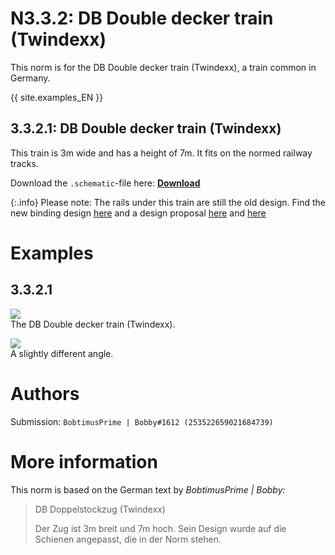 # N3.3.2: DB Double decker train (Twindexx)

This norm is for the DB Double decker train (Twindexx), a train common in Germany.

{{ site.examples_EN }}

## 3.3.2.1: DB Double decker train (Twindexx)

This train is 3m wide and has a height of 7m. It fits on the normed railway tracks.

Download the `.schematic`-file here: **[Download](https://cdn.discordapp.com/attachments/702943999371116554/703296699329675486/DB_Doppelstockzug.schematic)**

{:.info}
Please note: The rails under this train are still the old design. Find the new binding design [here](/EN/N2/2/1) and a design proposal [here](/EN/N2/2/2) and [here](/EN/N2/2/3)


# Examples

## 3.3.2.1

![](https://i.imgur.com/XnZU2d8.jpg)  
The DB Double decker train (Twindexx).

![](https://i.imgur.com/jO8WNPw.jpg)  
A slightly different angle.

# Authors

Submission: `BobtimusPrime | Bobby#1612 (253522659021684739)`

# More information

This norm is based on the German text by _BobtimusPrime | Bobby:_

> DB Doppelstockzug (Twindexx)
>
> Der Zug ist 3m breit und 7m hoch. Sein Design wurde auf die Schienen angepasst, die in der Norm stehen.
